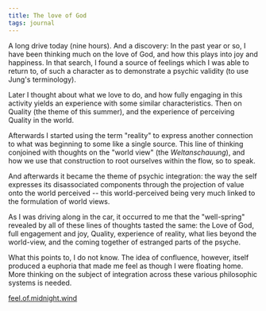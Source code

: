 ```yaml
---
title: The love of God
tags: journal
---
```


A long drive today (nine hours).  And a discovery: In the past year or
so, I have been thinking much on the love of God, and how this plays
into joy and happiness.  In that search, I found a source of feelings
which I was able to return to, of such a character as to demonstrate a
psychic validity (to use Jung's terminology).

Later I thought about what we love to do, and how fully engaging in this
activity yields an experience with some similar characteristics.  Then
on Quality (the theme of this summer), and the experience of perceiving
Quality in the world.

Afterwards I started using the term "reality" to express another
connection to what was beginning to some like a single source.  This
line of thinking conjoined with thoughts on the "world view" (the
*Weltanschauung*), and how we use that construction to root ourselves
within the flow, so to speak.

And afterwards it became the theme of psychic integration: the way the
self expresses its disassociated components through the projection of
value onto the world perceived -- this world-perceived being very much
linked to the formulation of world views.

As I was driving along in the car, it occurred to me that the
"well-spring" revealed by all of these lines of thoughts tasted the
same: the Love of God, full engagement and joy, Quality, experience of
reality, what lies beyond the world-view, and the coming together of
estranged parts of the psyche.

What this points to, I do not know.  The idea of confluence, however,
itself produced a euphoria that made me feel as though I were floating
home.  More thinking on the subject of integration across these various
philosophic systems is needed.

[feel.of.midnight.wind](feel.of.midnight.wind)


